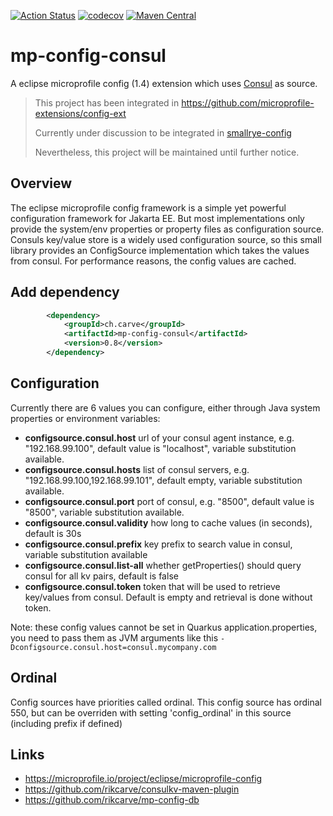 [![Action Status](https://github.com/rikcarve/mp-config-consul/workflows/ci/badge.svg)](https://github.com/rikcarve/mp-config-consul/actions)
[![codecov](https://codecov.io/gh/rikcarve/mp-config-consul/branch/master/graph/badge.svg)](https://codecov.io/gh/rikcarve/mp-config-consul)
[![Maven Central](https://maven-badges.herokuapp.com/maven-central/ch.carve/mp-config-consul/badge.svg?style=flat-square)](https://maven-badges.herokuapp.com/maven-central/ch.carve/mp-config-consul/)

# mp-config-consul
A eclipse microprofile config (1.4) extension which uses [Consul](https://www.consul.io/) as source.

> This project has been integrated in https://github.com/microprofile-extensions/config-ext
>
> Currently under discussion to be integrated in [smallrye-config](https://github.com/smallrye/smallrye-config/issues/187)
>
> Nevertheless, this project will be maintained until further notice.

## Overview
The eclipse microprofile config framework is a simple yet powerful configuration framework for Jakarta EE. But most implementations only provide the system/env properties or property files as configuration source. Consuls key/value store is a widely used configuration source, so this small library provides an ConfigSource implementation which takes the values from consul. For performance reasons, the config values are cached.

## Add dependency
```xml
        <dependency>
            <groupId>ch.carve</groupId>
            <artifactId>mp-config-consul</artifactId>
            <version>0.8</version>
        </dependency>
```

## Configuration
Currently there are 6 values you can configure, either through Java system properties or environment variables:
* **configsource.consul.host** url of your consul agent instance, e.g. "192.168.99.100", default value is "localhost", variable substitution available.
* **configsource.consul.hosts** list of consul servers, e.g. "192.168.99.100,192.168.99.101", default empty, variable substitution available.
* **configsource.consul.port** port of consul, e.g. "8500", default value is "8500", variable substitution available.
* **configsource.consul.validity** how long to cache values (in seconds), default is 30s
* **configsource.consul.prefix** key prefix to search value in consul, variable substitution available
* **configsource.consul.list-all** whether getProperties() should query consul for all kv pairs, default is false
* **configsource.consul.token** token that will be used to retrieve key/values from consul. Default is empty and retrieval is done without token.

Note: these config values cannot be set in Quarkus application.properties, you need to pass them as JVM arguments like this `-Dconfigsource.consul.host=consul.mycompany.com`

## Ordinal
Config sources have priorities called ordinal. This config source has ordinal 550, but can be overriden with setting 'config_ordinal' in this source (including prefix if defined)

## Links
* https://microprofile.io/project/eclipse/microprofile-config
* https://github.com/rikcarve/consulkv-maven-plugin
* https://github.com/rikcarve/mp-config-db
